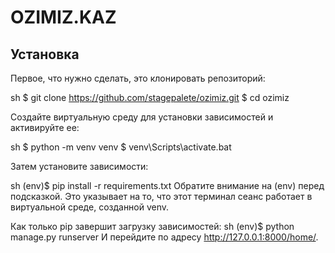 # OZIMIZ.KAZ

## Установка

Первое, что нужно сделать, это клонировать репозиторий:

sh
$ git clone https://github.com/stagepalete/ozimiz.git
$ cd ozimiz

Создайте виртуальную среду для установки зависимостей и активируйте ее:

sh
$ python -m venv venv
$ venv\Scripts\activate.bat

Затем установите зависимости:

sh
(env)$ pip install -r requirements.txt
Обратите внимание на (env) перед подсказкой. Это указывает на то, что этот терминал
сеанс работает в виртуальной среде, созданной venv.

Как только pip завершит загрузку зависимостей:
sh
(env)$ python manage.py runserver
И перейдите по адресу http://127.0.0.1:8000/home/.
```
